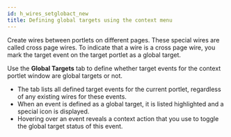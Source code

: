 ```yaml
---
id: h_wires_setglobact_new
title: Defining global targets using the context menu
---
```





Create wires between portlets on different pages. These special wires are called cross page wires. To indicate that a wire is a cross page wire, you mark the target event on the target portlet as a global target.

Use the **Global Targets** tab to define whether target events for the context portlet window are global targets or not.

-   The tab lists all defined target events for the current portlet, regardless of any existing wires for these events.
-   When an event is defined as a global target, it is listed highlighted and a special icon is displayed.
-   Hovering over an event reveals a context action that you use to toggle the global target status of this event.

